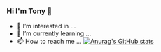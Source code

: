 ### Hi I'm Tony 👋

- 👀 I’m interested in ...
- 🌱 I’m currently learning ...
- 📫 How to reach me ...
  [![Anurag's GitHub stats](https://github-readme-stats.vercel.app/api?username=iAmEphy)](https://github.com/anuraghazra/github-readme-stats)

<!---
iAmEphy/iAmEphy is a ✨ special ✨ repository because its `README.md` (this file) appears on your GitHub profile.
You can click the Preview link to take a look at your changes.
--->
